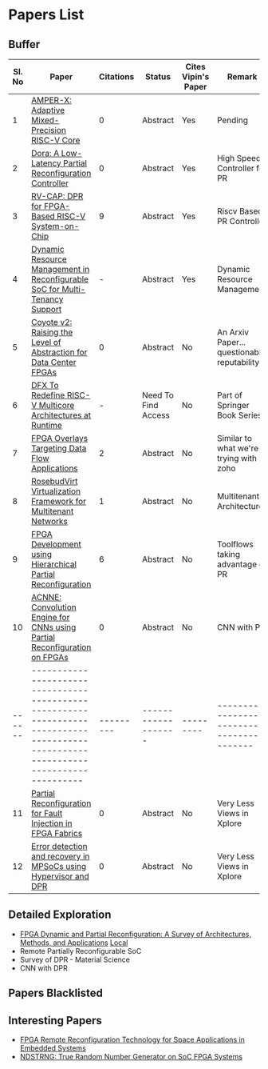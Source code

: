 # Papers List
## Buffer

| Sl. No | Paper                                                                                                                                  | Citations | Status              | Cites Vipin's Paper | Remark                                      |
| ------ | -------------------------------------------------------------------------------------------------------------------------------------- | --------- | ------------------- | ------------------- | ------------------------------------------- |
| 1      | [AMPER-X: Adaptive Mixed-Precision RISC-V Core ](https://ieeexplore.ieee.org/abstract/document/10752442/references#references)         | 0         | Abstract            | Yes                 | Pending                                     |
| 2      | [Dora: A Low-Latency Partial Reconfiguration Controller](https://ieeexplore.ieee.org/abstract/document/10695778/references#references) | 0         | Abstract            | Yes                 | High Speed Controller for PR                |
| 3      | [RV-CAP: DPR for FPGA-Based RISC-V System-on-Chip]()                                                                                   | 9         | Abstract            | Yes                 | Riscv Based PR Controller                   |
| 4      | [Dynamic Resource Management in Reconfigurable SoC for Multi-Tenancy Support](https://ieeexplore.ieee.org/abstract/document/10558110)  | -         | Abstract            | Yes                 | Dynamic Resource Management                 |
| 5      | [Coyote v2: Raising the Level of Abstraction for Data Center FPGAs](https://arxiv.org/abs/2504.21538)                                  | 0         | Abstract            | No                  | An Arxiv Paper... questionable reputability |
| 6      | [DFX To Redefine RISC-V Multicore Architectures at Runtime](https://link.springer.com/chapter/10.1007/978-3-031-87995-1_14)            | -         | Need To Find Access | No                  | Part of Springer Book Series                |
| 7      | [FPGA Overlays Targeting Data Flow Applications](https://ieeexplore.ieee.org/abstract/document/10596525/metrics#metrics)               | 2         | Abstract            | No                  | Similar to what we're trying with zoho      |
| 8      | [RosebudVirt Virtualization Framework for Multitenant Networks](https://ieeexplore.ieee.org/abstract/document/10628053)                | 1         | Abstract            | No                  | Multitenant Architectures                   |
| 9      | [FPGA Development using Hierarchical Partial Reconfiguration](https://ieeexplore.ieee.org/abstract/document/9974201)                   | 6         | Abstract            | No                  | Toolflows taking advantage of PR            |
| 10     | [ACNNE: Convolution Engine for CNNs using Partial Reconfiguration on FPGAs](https://ieeexplore.ieee.org/abstract/document/10558457)    | 0         | Abstract            | No                  | CNN with PR                                 |
| ------ | -----------------------------------------------------------------------------------------------------------------------------------    | --------- | ------------------- | ---------           | ------------------------------------------- |
| 11     | [Partial Reconfiguration for Fault Injection in FPGA Fabrics](https://ieeexplore.ieee.org/abstract/document/10915413)                  | 0         | Abstract            | No                  | Very Less Views in Xplore                   |
| 12     | [Error detection and recovery in MPSoCs using Hypervisor and DPR](https://ieeexplore.ieee.org/abstract/document/10854581)              | 0         | Abstract            | No                  | Very Less Views in Xplore                   |


## Detailed Exploration
- [FPGA Dynamic and Partial Reconfiguration: A Survey of Architectures, Methods, and Applications](https://dl.acm.org/doi/10.1145/3193827) [Local](<./Sources/Partial Reconfiguration Survey (Vipin).pdf>)
- Remote Partially Reconfigurable SoC
- Survey of DPR - Material Science
- CNN with DPR

## Papers Blacklisted

## Interesting Papers
- [FPGA Remote Reconfiguration Technology for Space Applications in Embedded Systems](https://ieeexplore.ieee.org/document/10575290)
- [NDSTRNG: True Random Number Generator on SoC FPGA Systems](https://ieeexplore.ieee.org/abstract/document/10436529)

















